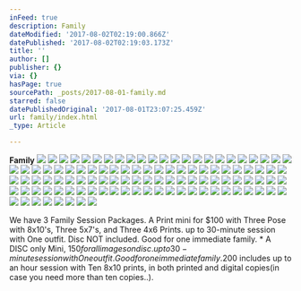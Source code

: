 ```yaml
---
inFeed: true
description: Family
dateModified: '2017-08-02T02:19:00.866Z'
datePublished: '2017-08-02T02:19:03.173Z'
title: ''
author: []
publisher: {}
via: {}
hasPage: true
sourcePath: _posts/2017-08-01-family.md
starred: false
datePublishedOriginal: '2017-08-01T23:07:25.459Z'
url: family/index.html
_type: Article

---
```

**Family**
![](https://the-grid-user-content.s3-us-west-2.amazonaws.com/e4b19861-fdb5-4c89-9ebe-a750df92e1fd.jpg)
![](https://the-grid-user-content.s3-us-west-2.amazonaws.com/162a1cb8-a6a6-4d78-b256-be4a59331277.jpg)
![](https://the-grid-user-content.s3-us-west-2.amazonaws.com/273b7d4c-81e3-4ec6-b0c8-5d9dbe2940c3.jpg)
![](https://the-grid-user-content.s3-us-west-2.amazonaws.com/d32df3a9-4b73-4fb7-b8c8-cd6d3417c14e.jpg)
![](https://the-grid-user-content.s3-us-west-2.amazonaws.com/ebc7a0c3-b03e-4863-a03c-832669c1c5f8.jpg)
![](https://the-grid-user-content.s3-us-west-2.amazonaws.com/b677d0f3-96d7-4682-b38f-ce633ed8255e.jpg)
![](https://the-grid-user-content.s3-us-west-2.amazonaws.com/d788ba47-46ef-4023-b46b-4d6a6477d658.jpg)
![](https://the-grid-user-content.s3-us-west-2.amazonaws.com/abd11130-8e7c-405e-bf91-38b46ea93721.jpg)
![](https://the-grid-user-content.s3-us-west-2.amazonaws.com/a1d9caed-e659-42c3-a9c7-a936fb269580.jpg)
![](https://the-grid-user-content.s3-us-west-2.amazonaws.com/e71fb768-dd94-41c5-985f-919f7ab5fe26.jpg)
![](https://the-grid-user-content.s3-us-west-2.amazonaws.com/84dc18bd-5974-4a27-bc74-928a824a3e0a.jpg)
![](https://the-grid-user-content.s3-us-west-2.amazonaws.com/92eef419-c64b-46ac-95ad-f2c2156ea0f0.jpg)
![](https://the-grid-user-content.s3-us-west-2.amazonaws.com/b94340e6-4084-4d15-849a-e5f6fea4fa68.jpg)
![](https://the-grid-user-content.s3-us-west-2.amazonaws.com/66bfa803-c00d-4e8d-b1c2-f17f40526302.jpg)
![](https://the-grid-user-content.s3-us-west-2.amazonaws.com/51c0e060-296f-4dae-aba2-1acfa4e95c06.jpg)
![](https://the-grid-user-content.s3-us-west-2.amazonaws.com/8ca29eae-9257-4cb2-9e62-434480be3080.jpg)
![](https://the-grid-user-content.s3-us-west-2.amazonaws.com/a06903f6-e1bb-454d-a0d7-4139abfa3fc2.jpg)
![](https://the-grid-user-content.s3-us-west-2.amazonaws.com/483dc072-42f7-4313-ab49-85268206657f.jpg)
![](https://the-grid-user-content.s3-us-west-2.amazonaws.com/fa5b5210-4cf7-47ba-b095-47192a17c610.jpg)
![](https://the-grid-user-content.s3-us-west-2.amazonaws.com/3bde0907-41d5-48a5-b14e-4a3663a638dc.jpg)
![](https://the-grid-user-content.s3-us-west-2.amazonaws.com/61cf51c3-ffc5-4593-ab2c-87fe346a66fb.jpg)
![](https://the-grid-user-content.s3-us-west-2.amazonaws.com/2d9ca246-ed72-4c48-a8c9-245d467f6f6f.jpg)
![](https://the-grid-user-content.s3-us-west-2.amazonaws.com/162debab-8570-4d87-ae9c-66e64f0a1bb7.jpg)
![](https://the-grid-user-content.s3-us-west-2.amazonaws.com/8bf099c3-334a-4030-8aa8-01445db06bed.jpg)
![](https://the-grid-user-content.s3-us-west-2.amazonaws.com/9f6e3409-5672-415a-9f3e-e3e91a1013d4.jpg)
![](https://the-grid-user-content.s3-us-west-2.amazonaws.com/ede035b0-41ca-4399-ba8f-a784d5d6bd14.jpg)
![](https://the-grid-user-content.s3-us-west-2.amazonaws.com/a22e0e42-6e99-46ba-aa01-612310d3cdf3.jpg)
![](https://the-grid-user-content.s3-us-west-2.amazonaws.com/8640a3d9-2955-4e4c-8e44-d6d7692c59d9.jpg)
![](https://the-grid-user-content.s3-us-west-2.amazonaws.com/a37308b9-52b5-46f3-a367-c10489ed2869.jpg)
![](https://the-grid-user-content.s3-us-west-2.amazonaws.com/6b427dc7-8178-4bba-83f9-7270a8aae21d.jpg)
![](https://the-grid-user-content.s3-us-west-2.amazonaws.com/283f82ac-d88d-4b8b-95aa-c078fab459fc.jpg)
![](https://the-grid-user-content.s3-us-west-2.amazonaws.com/c0fb5626-237a-48bd-b801-881b1791c085.jpg)
![](https://the-grid-user-content.s3-us-west-2.amazonaws.com/7a167238-e874-400a-81bd-335de4ff0aa8.jpg)
![](https://the-grid-user-content.s3-us-west-2.amazonaws.com/aa995634-e6ce-4f75-886d-135e736fe9e7.jpg)
![](https://the-grid-user-content.s3-us-west-2.amazonaws.com/f5d185e2-0d76-4dec-b5bc-e32ba3971039.jpg)
![](https://the-grid-user-content.s3-us-west-2.amazonaws.com/7734dd4b-d72e-4c66-87e3-6594bd456854.jpg)
![](https://the-grid-user-content.s3-us-west-2.amazonaws.com/53698228-b6c6-4ba9-bc29-c8dad8d2ae8d.jpg)
![](https://the-grid-user-content.s3-us-west-2.amazonaws.com/59270ec5-9005-42c2-a15d-f41268af9f33.jpg)
![](https://the-grid-user-content.s3-us-west-2.amazonaws.com/1231e11e-f849-42ef-9ecc-8cdd29b520ec.jpg)
![](https://the-grid-user-content.s3-us-west-2.amazonaws.com/f2a03a97-ec1e-4556-ac98-b9592a53f1ea.jpg)
![](https://the-grid-user-content.s3-us-west-2.amazonaws.com/3b5c85fc-2556-4e05-a3a5-26cececbc43e.jpg)
![](https://the-grid-user-content.s3-us-west-2.amazonaws.com/d27ee383-c57f-417e-bbf8-f9e0997b08b6.jpg)
![](https://the-grid-user-content.s3-us-west-2.amazonaws.com/7485f035-ab80-4364-b74d-06a1c03d4454.jpg)
![](https://the-grid-user-content.s3-us-west-2.amazonaws.com/c79a706c-3cf1-43a6-8401-4de36423ed91.jpg)
![](https://the-grid-user-content.s3-us-west-2.amazonaws.com/564f6c64-16fa-455d-8776-0ce571400193.jpg)
![](https://the-grid-user-content.s3-us-west-2.amazonaws.com/35169980-4174-480f-a8db-8dde53149553.jpg)
![](https://the-grid-user-content.s3-us-west-2.amazonaws.com/dd4abf1b-2268-4cf5-bde0-4ce30506c0f4.jpg)
![](https://the-grid-user-content.s3-us-west-2.amazonaws.com/77136094-21e3-4751-b0bb-cbff150e0a3a.jpg)
![](https://the-grid-user-content.s3-us-west-2.amazonaws.com/80f57dd8-a54d-4d19-82b2-5b5f9fc4302b.jpg)
![](https://the-grid-user-content.s3-us-west-2.amazonaws.com/31d97854-7b46-4069-a237-4e446b2f3674.jpg)
![](https://the-grid-user-content.s3-us-west-2.amazonaws.com/c37add4b-77f8-4857-967a-981ee2e73251.jpg)
![](https://the-grid-user-content.s3-us-west-2.amazonaws.com/a259cf7a-2bd4-4333-b674-990fbcc5320f.jpg)
![](https://the-grid-user-content.s3-us-west-2.amazonaws.com/164b2c67-4faa-45a5-8bb7-72496cd4f5b3.jpg)
![](https://the-grid-user-content.s3-us-west-2.amazonaws.com/06508cd1-b612-4008-9177-6c40be037b49.jpg)
![](https://the-grid-user-content.s3-us-west-2.amazonaws.com/7df08c1a-4b1f-4024-bf60-c5441c62a7a8.jpg)
![](https://the-grid-user-content.s3-us-west-2.amazonaws.com/948c0a9c-ce6d-4f37-8c8d-ef590fd21f64.jpg)
![](https://the-grid-user-content.s3-us-west-2.amazonaws.com/ffcdab0a-327e-4c6d-818b-6606ed44d128.jpg)
![](https://the-grid-user-content.s3-us-west-2.amazonaws.com/8aef8597-ae25-4b02-8929-a675bdf7b299.jpg)
![](https://the-grid-user-content.s3-us-west-2.amazonaws.com/d71897d0-ceca-4399-a970-2b85c806ac1f.jpg)
![](https://the-grid-user-content.s3-us-west-2.amazonaws.com/a17c3b82-ac07-4db7-946a-4ce78b7064da.jpg)
![](https://the-grid-user-content.s3-us-west-2.amazonaws.com/9be9832e-9a4a-439f-a64d-6493bbdf2489.jpg)
![](https://the-grid-user-content.s3-us-west-2.amazonaws.com/d8832f44-a1c5-442c-b681-b665adaa310d.jpg)
![](https://the-grid-user-content.s3-us-west-2.amazonaws.com/0d88399c-3588-4ea1-8a52-a837c1d3e67e.jpg)
![](https://the-grid-user-content.s3-us-west-2.amazonaws.com/a0e812db-ad83-4c63-a9a2-709f7f58e926.jpg)
![](https://the-grid-user-content.s3-us-west-2.amazonaws.com/6210ec21-55be-4631-8d84-90efd6c8e944.jpg)
![](https://the-grid-user-content.s3-us-west-2.amazonaws.com/aa26879b-6227-4d4a-a480-17f2aabef610.jpg)
![](https://the-grid-user-content.s3-us-west-2.amazonaws.com/c53c3aa0-ecef-41c5-b195-98224faa3a56.jpg)
![](https://the-grid-user-content.s3-us-west-2.amazonaws.com/4725e40d-68ad-4083-9b83-f45f863a5665.jpg)
![](https://the-grid-user-content.s3-us-west-2.amazonaws.com/c4501d10-c25a-444f-afe8-8e31da308791.jpg)
![](https://the-grid-user-content.s3-us-west-2.amazonaws.com/8df140a7-3af0-4732-88ef-228ed0972ba0.jpg)
![](https://the-grid-user-content.s3-us-west-2.amazonaws.com/fed68dc3-5af7-4d5c-99b7-a27cf4aa2761.jpg)
![](https://the-grid-user-content.s3-us-west-2.amazonaws.com/6af6749e-7a7f-447c-9474-a78a3524de0f.jpg)
![](https://the-grid-user-content.s3-us-west-2.amazonaws.com/1cd837e9-883e-4af0-a8f2-e58158a45104.jpg)
![](https://the-grid-user-content.s3-us-west-2.amazonaws.com/14de9c87-7108-41bc-b140-dd0e1e1b659c.jpg)
![](https://the-grid-user-content.s3-us-west-2.amazonaws.com/d98dbcbe-e9ae-4c50-924c-3edf0a8ad058.jpg)
![](https://the-grid-user-content.s3-us-west-2.amazonaws.com/9242c484-98e0-40ac-81af-bcd80bcb7e0b.jpg)
![](https://the-grid-user-content.s3-us-west-2.amazonaws.com/492e6855-3715-4bfd-b6aa-ac9df3c425b9.jpg)
![](https://the-grid-user-content.s3-us-west-2.amazonaws.com/c6b0744f-3275-486f-b16f-7acd4068a93e.jpg)
![](https://the-grid-user-content.s3-us-west-2.amazonaws.com/17abb708-eac3-41e7-8960-86ab3e7b0706.jpg)
![](https://the-grid-user-content.s3-us-west-2.amazonaws.com/37486808-6a21-4545-9c8d-fda93ce1a882.jpg)
![](https://the-grid-user-content.s3-us-west-2.amazonaws.com/b82373db-bf24-4280-8548-9cf3648b4766.jpg)
![](https://the-grid-user-content.s3-us-west-2.amazonaws.com/9ac7fee7-d47a-4125-a61b-43063a2bd758.jpg)
![](https://the-grid-user-content.s3-us-west-2.amazonaws.com/ae83e173-fce4-4f69-bcda-8a331841e940.jpg)
![](https://the-grid-user-content.s3-us-west-2.amazonaws.com/14ddb80e-0a86-4403-872c-cf932984c067.jpg)
![](https://the-grid-user-content.s3-us-west-2.amazonaws.com/4e5a4db2-ff53-4c54-96ea-33f17d701dfe.jpg)
![](https://the-grid-user-content.s3-us-west-2.amazonaws.com/4b1a6a33-5ffd-41b8-b762-2fca63966d2c.jpg)
![](https://the-grid-user-content.s3-us-west-2.amazonaws.com/443b1c64-9d81-4fd5-b840-d342c1bd25a3.jpg)
![](https://the-grid-user-content.s3-us-west-2.amazonaws.com/8692a92e-0182-4e22-b63b-59d0e0e3cf9c.jpg)
![](https://the-grid-user-content.s3-us-west-2.amazonaws.com/2bff38be-043f-4f56-b78e-978596b46f34.jpg)
![](https://the-grid-user-content.s3-us-west-2.amazonaws.com/5308cf3b-7728-4349-85cc-c5c0a188453d.jpg)
![](https://imgflo.herokuapp.com/graph/2b2431f8e7ba7b0/afec6f92f59db5f79c267a24bc9351ec/croprotate.jpg?cropheight=934&cropwidth=1363&degrees=0&input=https%3A%2F%2Fthe-grid-user-content.s3-us-west-2.amazonaws.com%2Fa0470dd6-47e7-4aeb-a4ea-a8cc72d395c4.jpg&x=11&y=0)
![](https://the-grid-user-content.s3-us-west-2.amazonaws.com/6f3af93a-4d7a-400a-804b-8f25c8e16b88.jpg)
![](https://the-grid-user-content.s3-us-west-2.amazonaws.com/dc2cd4f8-6717-4e93-8495-3f6f08c7c3b3.jpg)
![](https://the-grid-user-content.s3-us-west-2.amazonaws.com/35c8848b-7592-4d00-a748-368d72ef8818.jpg)
![](https://the-grid-user-content.s3-us-west-2.amazonaws.com/eb8af16a-1143-4411-a44d-013443524b9f.jpg)
![](https://the-grid-user-content.s3-us-west-2.amazonaws.com/dbc3cdea-5244-43d0-b69c-68007a11ff8e.jpg)
![](https://the-grid-user-content.s3-us-west-2.amazonaws.com/8823af33-a0d3-496c-9344-917b55b893ff.jpg)
![](https://the-grid-user-content.s3-us-west-2.amazonaws.com/c2bdb225-1329-4436-935d-ad0ca81806eb.jpg)
![](https://the-grid-user-content.s3-us-west-2.amazonaws.com/bfdfdee7-374d-4dad-a0a4-d0439dfa2a26.jpg)
![](https://the-grid-user-content.s3-us-west-2.amazonaws.com/5a43f52f-b85b-4976-878d-675baa7119c6.jpg)
![](https://the-grid-user-content.s3-us-west-2.amazonaws.com/bd9b4853-2bb4-49b1-b851-0a25df522884.jpg)
![](https://the-grid-user-content.s3-us-west-2.amazonaws.com/43a3e8a2-385b-4925-a229-6fa3f90fa43d.jpg)
![](https://the-grid-user-content.s3-us-west-2.amazonaws.com/16513dd3-e319-4942-8930-362373ca9fd3.jpg)
![](https://the-grid-user-content.s3-us-west-2.amazonaws.com/d8f02eff-85d2-4684-8999-9a56923f84fd.jpg)
![](https://the-grid-user-content.s3-us-west-2.amazonaws.com/f9af3973-4875-497c-83b0-c44da8296629.jpg)
![](https://the-grid-user-content.s3-us-west-2.amazonaws.com/32fa54e3-33ec-4ba1-bef9-3c9bd3ccc921.jpg)

We have 3 Family Session Packages. A Print mini for $100 with Three Pose with 8x10's, Three 5x7's, and Three 4x6 Prints. up to 30-minute session with One outfit. Disc NOT included. Good for one immediate family. \* A DISC only Mini, $150 for all images on disc. up to 30-minute session with One outfit. Good for one immediate family.$200 includes up to an hour session with Ten 8x10 prints, in both printed and digital copies(in case you need more than ten copies..).